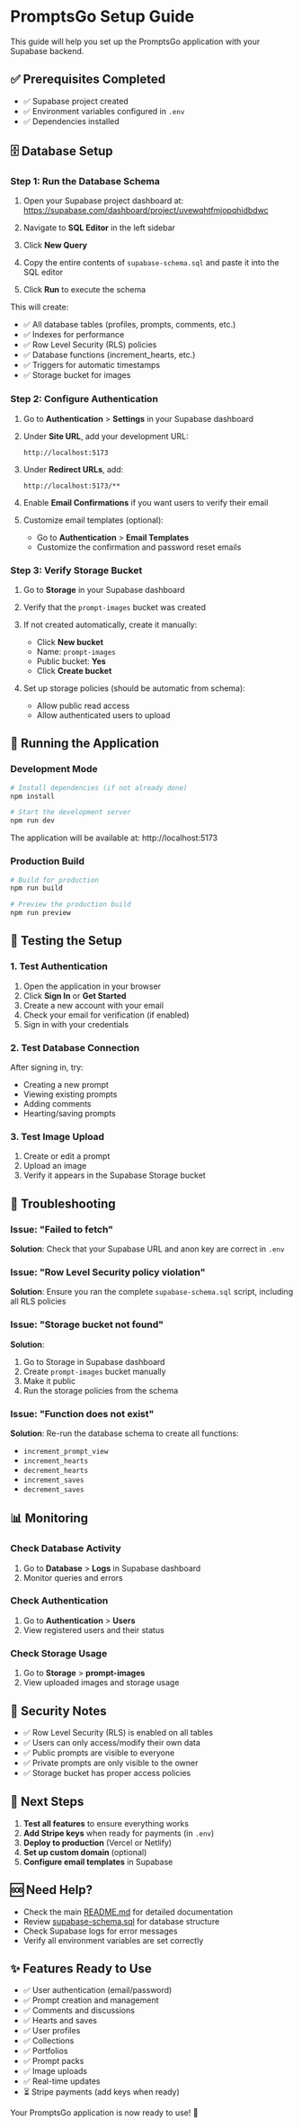 # PromptsGo Setup Guide

This guide will help you set up the PromptsGo application with your Supabase backend.

## ✅ Prerequisites Completed

- ✅ Supabase project created
- ✅ Environment variables configured in `.env`
- ✅ Dependencies installed

## 🗄️ Database Setup

### Step 1: Run the Database Schema

1. Open your Supabase project dashboard at: https://supabase.com/dashboard/project/uvewqhtfmjopqhidbdwc

2. Navigate to **SQL Editor** in the left sidebar

3. Click **New Query**

4. Copy the entire contents of `supabase-schema.sql` and paste it into the SQL editor

5. Click **Run** to execute the schema

This will create:
- ✅ All database tables (profiles, prompts, comments, etc.)
- ✅ Indexes for performance
- ✅ Row Level Security (RLS) policies
- ✅ Database functions (increment_hearts, etc.)
- ✅ Triggers for automatic timestamps
- ✅ Storage bucket for images

### Step 2: Configure Authentication

1. Go to **Authentication** > **Settings** in your Supabase dashboard

2. Under **Site URL**, add your development URL:
   ```
   http://localhost:5173
   ```

3. Under **Redirect URLs**, add:
   ```
   http://localhost:5173/**
   ```

4. Enable **Email Confirmations** if you want users to verify their email

5. Customize email templates (optional):
   - Go to **Authentication** > **Email Templates**
   - Customize the confirmation and password reset emails

### Step 3: Verify Storage Bucket

1. Go to **Storage** in your Supabase dashboard

2. Verify that the `prompt-images` bucket was created

3. If not created automatically, create it manually:
   - Click **New bucket**
   - Name: `prompt-images`
   - Public bucket: **Yes**
   - Click **Create bucket**

4. Set up storage policies (should be automatic from schema):
   - Allow public read access
   - Allow authenticated users to upload

## 🚀 Running the Application

### Development Mode

```bash
# Install dependencies (if not already done)
npm install

# Start the development server
npm run dev
```

The application will be available at: http://localhost:5173

### Production Build

```bash
# Build for production
npm run build

# Preview the production build
npm run preview
```

## 🧪 Testing the Setup

### 1. Test Authentication

1. Open the application in your browser
2. Click **Sign In** or **Get Started**
3. Create a new account with your email
4. Check your email for verification (if enabled)
5. Sign in with your credentials

### 2. Test Database Connection

After signing in, try:
- Creating a new prompt
- Viewing existing prompts
- Adding comments
- Hearting/saving prompts

### 3. Test Image Upload

1. Create or edit a prompt
2. Upload an image
3. Verify it appears in the Supabase Storage bucket

## 🔧 Troubleshooting

### Issue: "Failed to fetch"

**Solution**: Check that your Supabase URL and anon key are correct in `.env`

### Issue: "Row Level Security policy violation"

**Solution**: Ensure you ran the complete `supabase-schema.sql` script, including all RLS policies

### Issue: "Storage bucket not found"

**Solution**: 
1. Go to Storage in Supabase dashboard
2. Create `prompt-images` bucket manually
3. Make it public
4. Run the storage policies from the schema

### Issue: "Function does not exist"

**Solution**: Re-run the database schema to create all functions:
- `increment_prompt_view`
- `increment_hearts`
- `decrement_hearts`
- `increment_saves`
- `decrement_saves`

## 📊 Monitoring

### Check Database Activity

1. Go to **Database** > **Logs** in Supabase dashboard
2. Monitor queries and errors

### Check Authentication

1. Go to **Authentication** > **Users**
2. View registered users and their status

### Check Storage Usage

1. Go to **Storage** > **prompt-images**
2. View uploaded images and storage usage

## 🔐 Security Notes

- ✅ Row Level Security (RLS) is enabled on all tables
- ✅ Users can only access/modify their own data
- ✅ Public prompts are visible to everyone
- ✅ Private prompts are only visible to the owner
- ✅ Storage bucket has proper access policies

## 📝 Next Steps

1. **Test all features** to ensure everything works
2. **Add Stripe keys** when ready for payments (in `.env`)
3. **Deploy to production** (Vercel or Netlify)
4. **Set up custom domain** (optional)
5. **Configure email templates** in Supabase

## 🆘 Need Help?

- Check the main [README.md](README.md) for detailed documentation
- Review [supabase-schema.sql](supabase-schema.sql) for database structure
- Check Supabase logs for error messages
- Verify all environment variables are set correctly

## ✨ Features Ready to Use

- ✅ User authentication (email/password)
- ✅ Prompt creation and management
- ✅ Comments and discussions
- ✅ Hearts and saves
- ✅ User profiles
- ✅ Collections
- ✅ Portfolios
- ✅ Prompt packs
- ✅ Image uploads
- ✅ Real-time updates
- ⏳ Stripe payments (add keys when ready)

Your PromptsGo application is now ready to use! 🎉